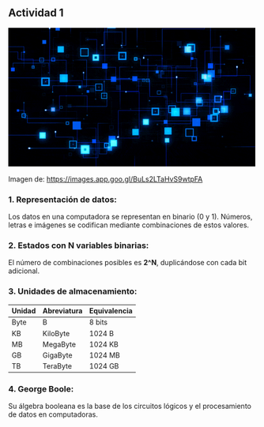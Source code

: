 ## Actividad 1

![imagen1](../Imagenes/hardware.gif)

Imagen de: https://images.app.goo.gl/BuLs2LTaHvS9wtpFA


### 1. Representación de datos:
Los datos en una computadora se representan en binario (0 y 1). Números, letras e imágenes se codifican mediante combinaciones de estos valores.

### 2. Estados con N variables binarias:
El número de combinaciones posibles es **2^N**, duplicándose con cada bit adicional.

### 3. Unidades de almacenamiento:
| Unidad | Abreviatura | Equivalencia        |
|-------|-------------|---------------------|
| Byte  | B           | 8 bits             |
| KB    | KiloByte    | 1024 B             |
| MB    | MegaByte    | 1024 KB            |
| GB    | GigaByte    | 1024 MB            |
| TB    | TeraByte    | 1024 GB            |

### 4. George Boole:
Su álgebra booleana es la base de los circuitos lógicos y el procesamiento de datos en computadoras.

